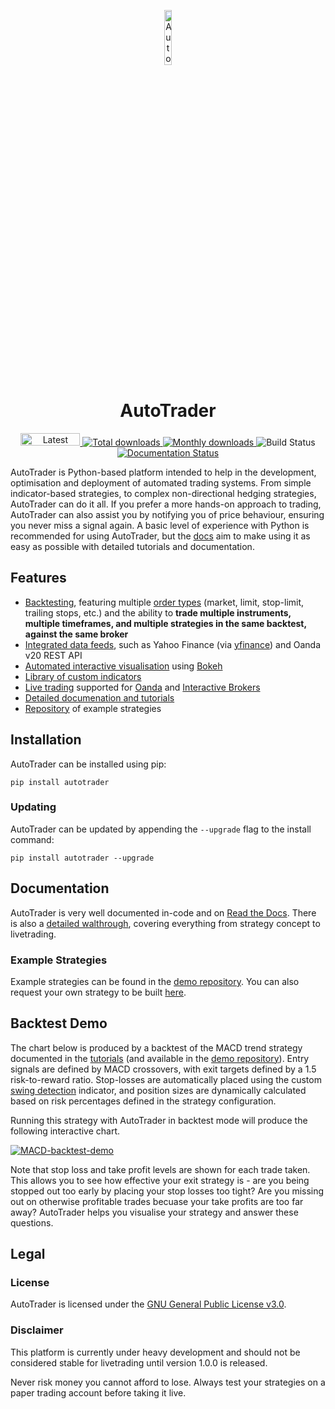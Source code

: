 <p align="center">
  <a href="https://kieran-mackle.github.io/AutoTrader/">
    <img src="https://user-images.githubusercontent.com/60687606/132320916-23445f43-dfdc-4949-9881-e18f622605d2.png" alt="AutoTrader Logo" width="15%" >
  </a>
</p>

<h1 align="center">AutoTrader</h1>

<p align="center">
  <a href="https://pypi.org/project/autotrader">
    <img src="https://img.shields.io/pypi/v/autotrader.svg?color=blue&style=plastic" alt="Latest version" width=95 height=20>
  </a>
  
  <a href="https://pepy.tech/project/autotrader">
    <img src="https://pepy.tech/badge/autotrader" alt="Total downloads" >
  </a>
  
  <a href="https://pepy.tech/project/autotrader">
    <img src="https://pepy.tech/badge/autotrader/week" alt="Monthly downloads" >
  </a>
  
  <a>
    <img src="https://github.com/kieran-mackle/AutoTrader-Private/actions/workflows/tests.yml/badge.svg" alt="Build Status" >
  </a>
  
  <a href='https://py-autotrader.readthedocs.io/en/latest/?badge=latest'>
    <img src='https://readthedocs.org/projects/py-autotrader/badge/?version=latest' alt='Documentation Status' />
  </a>
  
</p>



AutoTrader is Python-based platform intended to help in the development, optimisation and deployment of automated trading systems. 
From simple indicator-based strategies, to complex non-directional hedging strategies, AutoTrader can do it all. If you prefer a more hands-on 
approach to trading, AutoTrader can also assist you by notifying you of price behaviour, ensuring you never miss a signal again.
A basic level of experience with Python is recommended for using AutoTrader, but the [docs](https://py-autotrader.readthedocs.io/en/latest/) 
aim to make using it as easy as possible with detailed tutorials and documentation.

## Features
- [Backtesting](https://py-autotrader.readthedocs.io/en/latest/features/backtesting.html), featuring multiple 
[order types](https://py-autotrader.readthedocs.io/en/latest/broker/trading.html)
(market, limit, stop-limit, trailing stops, etc.) and the ability to **trade multiple instruments, multiple timeframes, and multiple strategies in the same backtest, against the same broker**
- [Integrated data feeds](https://kieran-mackle.github.io/AutoTrader/tutorials/price-data), such as Yahoo Finance (via [yfinance](https://pypi.org/project/yfinance/)) and Oanda v20 REST API
- [Automated interactive visualisation](https://py-autotrader.readthedocs.io/en/latest/features/visualisation.html) using [Bokeh](https://bokeh.org/)
- [Library of custom indicators](https://py-autotrader.readthedocs.io/en/latest/indicators.html)
- [Live trading](https://py-autotrader.readthedocs.io/en/latest/features/live-trading.html) supported for [Oanda](https://www.oanda.com/) and [Interactive Brokers](https://www.interactivebrokers.com)
- [Detailed documenation and tutorials](https://py-autotrader.readthedocs.io/en/latest/index.html)
- [Repository](https://github.com/kieran-mackle/autotrader-demo) of example strategies

## Installation
AutoTrader can be installed using pip:
```
pip install autotrader
```
### Updating
AutoTrader can be updated by appending the `--upgrade` flag to the install command:
```
pip install autotrader --upgrade
```

## Documentation
AutoTrader is very well documented in-code and on [Read the Docs](https://py-autotrader.readthedocs.io/en/latest/). There is also a [detailed walthrough](https://py-autotrader.readthedocs.io/en/latest/tutorials/walkthrough.html), covering everything from strategy concept to livetrading.

### Example Strategies
Example strategies can be found in the [demo repository](https://github.com/kieran-mackle/autotrader-demo). You can also request your own strategy to be built [here](https://github.com/kieran-mackle/autotrader-demo/issues/new?assignees=&labels=&template=strategy-request.md&title=%5BSTRATEGY+REQUEST%5D).


## Backtest Demo
The chart below is produced by a backtest of the MACD trend strategy documented in the 
[tutorials](https://py-autotrader.readthedocs.io/en/latest/tutorials/building-strategy.html) (and available in the 
[demo repository](https://github.com/kieran-mackle/autotrader-demo)). Entry signals are defined by MACD crossovers, with exit targets defined
by a 1.5 risk-to-reward ratio. Stop-losses are automatically placed using the custom
[swing detection](https://py-autotrader.readthedocs.io/en/latest/indicators.html#swing-detection) indicator, and position sizes are dynamically calculated based 
on risk percentages defined in the strategy configuration.

Running this strategy with AutoTrader in backtest mode will produce the following interactive chart. 

[![MACD-backtest-demo](https://user-images.githubusercontent.com/60687606/128127659-bf81fdd2-c246-4cd1-b86d-ef624cac50a7.png)](https://py-autotrader.readthedocs.io/en/latest/tutorials/backtesting.html#interactive-chart)

Note that stop loss and take profit levels are shown for each trade taken. This allows you to see how effective your exit strategy is - are you being stopped out too 
early by placing your stop losses too tight? Are you missing out on otherwise profitable trades becuase your take profits are too far away? AutoTrader helps you 
visualise your strategy and answer these questions.

## Legal 
### License
AutoTrader is licensed under the [GNU General Public License v3.0](https://www.gnu.org/licenses/gpl-3.0.en.html).

### Disclaimer
This platform is currently under heavy development and should not be considered stable for livetrading until version 1.0.0 is released.

Never risk money you cannot afford to lose. Always test your strategies on a paper trading account before taking it live.
